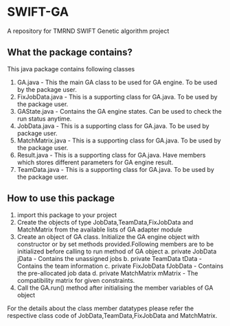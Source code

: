 SWIFT-GA
========

A repository for TMRND SWIFT Genetic algorithm project

What the package contains?
--------------------------
This java package contains following classes
1. GA.java - This the main GA class to be used for GA engine. To be used by the package user.
2. FixJobData.java - This is a supporting class for GA.java. To be used by the package user.
3. GAState.java - Contains the GA engine states. Can be used to check the run status anytime.
4. JobData.java - This is a supporting class for GA.java. To be used by package user.
5. MatchMatrix.java - This is a supporting class for GA.java. To be used by the package user.
6. Result.java - This is a supporting class for GA.java. Have members which stores different parameters for GA engine result.
7. TeamData.java - This is a supporting class for GA.java. To be used by the package user. 


How to use this package
-----------------------
1. import this package to your project
2. Create the objects of type JobData,TeamData,FixJobData and MatchMatrix from the available lists of GA adapter module
3. Create an object of GA class. Initialize the GA engine object with constructor or by set methods provided.Following members are to be initialized before calling to run method of GA object
    a. private JobData jData - Contains the unassigned jobs
    b. private TeamData tData - Contains the team information
    c. private FixJobData fJobData - Contains the pre-allocated job data
    d. private MatchMatrix mMatrix - The compatibility matrix for given constraints.
4. Call the GA.run() method after initialising the member variables of GA object

For the details about the class member datatypes please refer the respective class code of JobData,TeamData,FixJobData and MatchMatrix.

 



